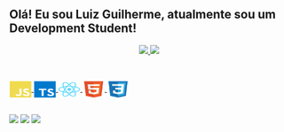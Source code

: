 ## Olá! Eu sou Luiz Guilherme, atualmente sou um Development Student!

<div align="center">
  <a href="https://github.com/luizstrange">
  <img height="180em" src="https://github-readme-stats.vercel.app/api?username=luizstrange&show_icons=true&theme=dark&include_all_commits=true&count_private=true"/>
  <img height="180em" src="https://github-readme-stats.vercel.app/api/top-langs/?username=luizstrange&layout=compact&langs_count=7&theme=dark"/>
</div>
  
  ##
  
<div style="display: inline_block"><br>
  <img align="center" alt="Rafa-Js" height="30" width="40" src="https://raw.githubusercontent.com/devicons/devicon/master/icons/javascript/javascript-plain.svg">
  <img align="center" alt="Rafa-Ts" height="30" width="40" src="https://raw.githubusercontent.com/devicons/devicon/master/icons/typescript/typescript-plain.svg">
  <img align="center" alt="Rafa-React" height="30" width="40" src="https://raw.githubusercontent.com/devicons/devicon/master/icons/react/react-original.svg">
  <img align="center" alt="Rafa-HTML" height="30" width="40" src="https://raw.githubusercontent.com/devicons/devicon/master/icons/html5/html5-original.svg">
  <img align="center" alt="Rafa-CSS" height="30" width="40" src="https://raw.githubusercontent.com/devicons/devicon/master/icons/css3/css3-original.svg">
  </div>
  
  ##
  
  <div>
  <a href="https://www.instagram.com/luizstrange" target="_blank"><img src="https://img.shields.io/badge/Instagram-E4405F?style=for-the-badge&logo=instagram&logoColor=white?style=for-the-badge&logo=youtube&logoColor=white" target="_blank"></a>
    <a href="https://www.linkedin.com/in/luizgmc" target="_blank"><img src="https://img.shields.io/badge/LinkedIn-0077B5?style=for-the-badge&logo=linkedin&logoColor=white?style=for-the-badge&logo=instagram&logoColor=white?style=for-the-badge&logo=youtube&logoColor=white" target="_blank"></a>
     <a href="https://twitter.com/LuizEstr4nh0" target="_blank"><img src="https://img.shields.io/badge/Twitter-1DA1F2?style=for-the-badge&logo=twitter&logoColor=white?style=for-the-badge&logo=instagram&logoColor=white?style=for-the-badge&logo=youtube&logoColor=white" target="_blank"></a>
  </div>
